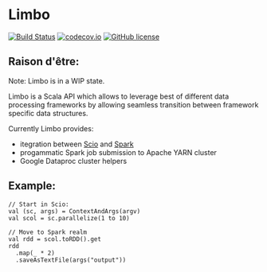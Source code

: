 Limbo
=====

[![Build Status](https://travis-ci.org/ravwojdyla/limbo.svg?branch=master)](https://travis-ci.org/ravwojdyla/limbo)
[![codecov.io](https://codecov.io/github/ravwojdyla/limbo/coverage.svg?branch=master)](https://codecov.io/github/ravwojdyla/limbo?branch=master)
[![GitHub license](https://img.shields.io/github/license/ravwojdyla/limbo.svg)](./LICENSE)

## Raison d'être:

Note: Limbo is in a WIP state.

Limbo is a Scala API which allows to leverage best of different data processing frameworks by
allowing seamless transition between framework specific data structures.

Currently Limbo provides:

 * itegration between [Scio](https://github.com/spotify/scio) and [Spark](https://github.com/apache/spark)
 * progammatic Spark job submission to Apache YARN cluster
 * Google Dataproc cluster helpers

## Example:

```
// Start in Scio:
val (sc, args) = ContextAndArgs(argv)
val scol = sc.parallelize(1 to 10)

// Move to Spark realm
val rdd = scol.toRDD().get
rdd
  .map(_ * 2)
  .saveAsTextFile(args("output"))
```

